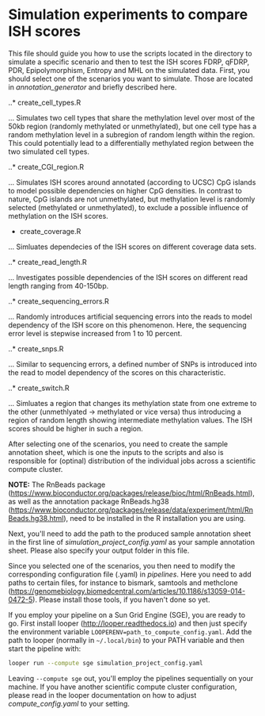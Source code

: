 # Simulation experiments to compare ISH scores

This file should guide you how to use the scripts located in the directory to simulate a specific scenario and then to test the ISH scores FDRP, qFDRP, PDR, Epipolymorphism, Entropy and MHL on the simulated data. First, you should select one of the scenarios you want to simulate. Those are located in *annotation_generator* and briefly described here. 

..* create_cell_types.R

... Simulates two cell types that share the methylation level over most of the 50kb region (randomly methylated or unmethylated), but one cell type has a random methylation level in a subregion of random length within the region. This could potentially lead to a differentially methylated region between the two simulated cell types.

..* create_CGI_region.R

... Simulates ISH scores around annotated (according to UCSC) CpG islands to model possible dependencies on higher CpG densities. In contrast to nature, CpG islands are not unmethylated, but methylation level is randomly selected (methylated or unmethylated), to exclude a possible influence of methylation on the ISH scores.

* create_coverage.R

... Simluates dependecies of the ISH scores on different coverage data sets.

..* create_read_length.R

... Investigates possible dependencies of the ISH scores on different read length ranging from 40-150bp.

..* create_sequencing_errors.R

... Randomly introduces artificial sequencing errors into the reads to model dependency of the ISH score on this phenomenon. Here, the sequencing error level is stepwise increased from 1 to 10 percent.

..* create_snps.R

... Similar to sequencing errors, a defined number of SNPs is introduced into the read to model dependency of the scores on this characteristic.

..* create_switch.R

... Simluates a region that changes its methylation state from one extreme to the other (unmethlyated -> methylated or vice versa) thus introducing a region of random length showing intermediate methylation values. The ISH scores should be higher in such a region.

After selecting one of the scenarios, you need to create the sample annotation sheet, which is one the inputs to the scripts and also is responsible for (optinal) distribution of the individual jobs across a scientific compute cluster.

**NOTE:** The RnBeads package (https://www.bioconductor.org/packages/release/bioc/html/RnBeads.html), as well as the annotation package RnBeads.hg38 (https://www.bioconductor.org/packages/release/data/experiment/html/RnBeads.hg38.html), need to be installed in the R installation you are using.

Next, you'll need to add the path to the produced sample annotation sheet in the first line of *simulation_project_config.yaml* as your sample annotation sheet. Please also specify your output folder in this file.

Since you selected one of the scenarios, you then need to modify the corresponding configuration file (.yaml) in *pipelines*. Here you need to add paths to certain files, for instance to bismark, samtools and methclone (https://genomebiology.biomedcentral.com/articles/10.1186/s13059-014-0472-5). Please install those tools, if you haven't done so yet. 

If you employ your pipeline on a Sun Grid Engine (SGE), you are ready to go. First install looper (http://looper.readthedocs.io) and then just specify the environment variable `LOOPERENV=path_to_compute_config.yaml`. Add the path to looper (normally in `~/.local/bin`) to your PATH variable and then start the pipeline with:

```bash
looper run --compute sge simulation_project_config.yaml
```

Leaving `--compute sge` out, you'll employ the pipelines sequentially on your machine. If you have another scientific compute cluster configuration, please read in the looper documentation on how to adjust *compute_config.yaml* to your setting.
